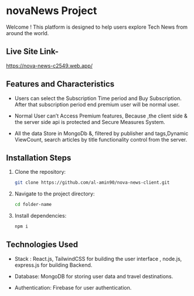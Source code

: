# novaNews Project

Welcome ! This platform is designed to help users explore Tech News from around the world.

## Live Site Link-

https://nova-news-c2549.web.app/


## Features and Characteristics

- Users can select the Subscription Time period and Buy Subscription. After that
subscription period end premium user will be normal user.

- Normal User can’t Access Premium features, Because ,the client side & the server side
api is protected and Secure Measures System.

- All the data Store in MongoDb &, filtered by publisher and tags,Dynamic ViewCount,
search articles by title functionality control from the server.

## Installation Steps

1. Clone the repository:
    ```sh
    git clone https://github.com/al-amin90/nova-news-client.git
    ```
2. Navigate to the project directory:
    ```sh
    cd folder-name
    ```
3. Install dependencies:
    ```sh
    npm i
    ```

## Technologies Used

- Stack : React.js, TailwindCSS for building the user interface , node.js, express.js for building Backend.

- Database: MongoDB for storing user data and travel destinations.

- Authentication: Firebase for user authentication.

